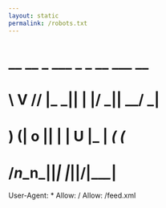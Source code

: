 ```yaml
---
layout: static
permalink: /robots.txt
---
```

# __ __ _  ___  _ _  __  ___ __ 
# \ V // \|_ _|| | |/ _|| __/ _|
#  ) (| o || | | U |\_ \| _( (_ 
# /_n_\_n_||_| |___||__/|___\__|

User-Agent: *
Allow: /
Allow: /feed.xml